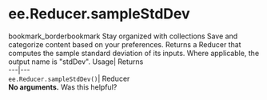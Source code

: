  
#  ee.Reducer.sampleStdDev 
bookmark_borderbookmark Stay organized with collections  Save and categorize content based on your preferences.
Returns a Reducer that computes the sample standard deviation of its inputs. Where applicable, the output name is "stdDev". 
Usage| Returns  
---|---  
`ee.Reducer.sampleStdDev()`| Reducer  
**No arguments.**
Was this helpful?
